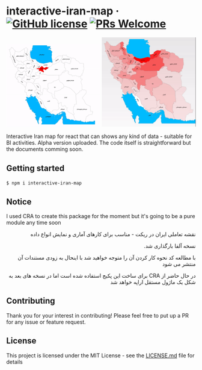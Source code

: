 
  # interactive-iran-map &middot; [![GitHub license](https://img.shields.io/badge/license-MIT-blue.svg)](https://github.com/alithecodeguy/interactive-iran-map/blob/master/LICENSE) [![PRs Welcome](https://img.shields.io/badge/PRs-welcome-orange.svg)](https://github.com/alithecodeguy/interactive-iran-map/compare)

<p align="center">
  <div align="center">
    <img src="./InteractiveIranMap1.gif" width="250">
    <img src="./InteractiveIranMap2.gif" width="250">
  </div>
</p>

Interactive Iran map for react that can shows any kind of data - suitable for BI activities.
Alpha version uploaded.
The code itself is straightforward but the documents comming soon.

## Getting started

  `$ npm i interactive-iran-map`
  

## Notice
I used CRA to create this package for the moment but it's going to be a pure module any time soon

<p dir='rtl' align='right'>نقشه تعاملی ایران در ریکت - مناسب برای کارهای آماری و نمایش انواع داده</p>
<p dir='rtl' align='right'>نسخه آلفا بارگذاری شد.</p>
<p dir='rtl' align='right'>با مطالعه کد نحوه کار کردن آن را متوجه خواهید شد با اینحال به زودی مستندات آن منتشر می شود</p>
<p dir='rtl' align='right'>در حال حاضر از CRA برای ساخت این پکیج استفاده شده است اما در نسخه های بعد به شکل یک ماژول مستقل اراپه خواهد شد</p>

## Contributing

Thank you for your interest in contributing! Please feel free to put up a PR for any issue or feature request.


## License

This project is licensed under the MIT License - see the [LICENSE.md](https://github.com/alithecodeguy/interactive-iran-map/blob/master/LICENSE) file for details

